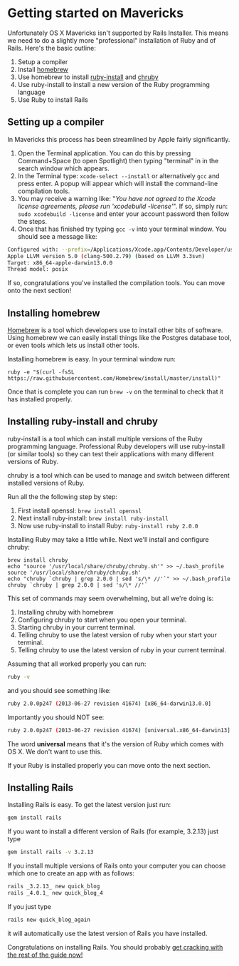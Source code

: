 # Getting started on Mavericks

Unfortunately OS X Mavericks isn't supported by Rails Installer. This means we need to do a slightly more "professional"
installation of Ruby and of Rails. Here's the basic outline:

1. Setup a compiler
2. Install [homebrew](http://brew.sh)
3. Use homebrew to install [ruby-install](https://github.com/postmodern/ruby-install) and [chruby](https://github.com/postmodern/chruby)
4. Use ruby-install to install a new version of the Ruby programming language
5. Use Ruby to install Rails

## Setting up a compiler

In Mavericks this process has been streamlined by Apple fairly significantly.

1. Open the Terminal application. You can do this by pressing Command+Space (to open Spotlight) then typing "terminal" in
in the search window which appears.
2. In the Terminal type: `xcode-select --install` or alternatively `gcc` and press enter. A popup will appear which will install the command-line compilation tools.
3. You may receive a warning like: "_You have not agreed to the Xcode license agreements, please run 'xcodebuild -license'_". If so, simply run: `sudo xcodebuild -license` and enter your account password then follow the steps.
4. Once that has finished try typing `gcc -v` into your terminal window. You should see a message like:

```sh
Configured with: --prefix=/Applications/Xcode.app/Contents/Developer/usr
Apple LLVM version 5.0 (clang-500.2.79) (based on LLVM 3.3svn)
Target: x86_64-apple-darwin13.0.0
Thread model: posix
```

If so, congratulations you've installed the compilation tools. You can move onto the next section!

## Installing homebrew

[Homebrew](http://brew.sh) is a tool which developers use to install other bits of software. Using homebrew we can easily
install things like the Postgres database tool, or even tools which lets us install other tools.

Installing homebrew is easy. In your terminal window run:

```
ruby -e "$(curl -fsSL https://raw.githubusercontent.com/Homebrew/install/master/install)"
```

Once that is complete you can run `brew -v` on the terminal to check that it has installed properly.

## Installing ruby-install and chruby

ruby-install is a tool which can install multiple versions of the Ruby programming language.
Professional Ruby developers will use ruby-install (or similar tools) so they can test their
applications with many different versions of Ruby.

chruby is a tool which can be used to manage and switch between different installed versions
of Ruby.

Run all the the following step by step:

1. First install openssl: `brew install openssl`
2. Next install ruby-install: `brew install ruby-install`
3. Now use ruby-install to install Ruby: `ruby-install ruby 2.0.0`

Installing Ruby may take a little while. Next we'll install and configure chruby:

```
brew install chruby
echo "source '/usr/local/share/chruby/chruby.sh'" >> ~/.bash_profile
source '/usr/local/share/chruby/chruby.sh'
echo "chruby `chruby | grep 2.0.0 | sed 's/\* //'`" >> ~/.bash_profile
chruby `chruby | grep 2.0.0 | sed 's/\* //'`
```

This set of commands may seem overwhelming, but all we're doing is:

1. Installing chruby with homebrew
2. Configuring chruby to start when you open your terminal.
3. Starting chruby in your current terminal.
4. Telling chruby to use the latest version of ruby when your start your terminal.
5. Telling chruby to use the latest version of ruby in your current terminal.

Assuming that all worked properly you can run:

```sh
ruby -v
```

and you should see something like:

```sh
ruby 2.0.0p247 (2013-06-27 revision 41674) [x86_64-darwin13.0.0]
```

Importantly you should NOT see:

```sh
ruby 2.0.0p247 (2013-06-27 revision 41674) [universal.x86_64-darwin13]
```

The word __universal__ means that it's the version of Ruby which comes with OS X.
We don't want to use this.

If your Ruby is installed properly you can move onto the next section.

## Installing Rails

Installing Rails is easy. To get the latest version just run:

```sh
gem install rails
```

If you want to install a different version of Rails (for example, 3.2.13) just type

```sh
gem install rails -v 3.2.13
```

If you install multiple versions of Rails onto your computer you can choose which one
to create an app with as follows:

```sh
rails _3.2.13_ new quick_blog
rails _4.0.1_ new quick_blog_4
```

If you just type

```sh
rails new quick_blog_again
```

it will automatically use the latest version of Rails you have installed.

Congratulations on installing Rails. You should probably [get cracking with the rest of the guide now!](/guides/installfest/getting_started)
